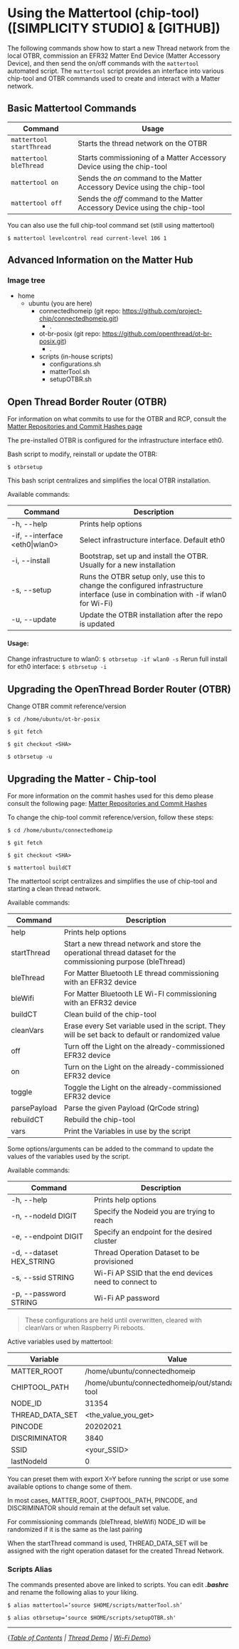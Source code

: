 # Using the Mattertool (chip-tool) ([SIMPLICITY STUDIO] & [GITHUB])

The following commands show how to start a new Thread network from the local
OTBR, commission an EFR32 Matter End Device (Matter Accessory Device), and then
send the on/off commands with the `mattertool` automated script. The `mattertool` 
script provides an interface into various chip-tool and OTBR commands used to create 
and interact with a Matter network.

## Basic Mattertool Commands

| **Command**              | **Usage**                                                                 |
| ------------------------ | ------------------------------------------------------------------------- |
| `mattertool startThread` | Starts the thread network on the OTBR                                     |
| `mattertool bleThread`   | Starts commissioning of a Matter Accessory Device using the chip-tool      |
| `mattertool on`          | Sends the _on_ command to the Matter Accessory Device using the chip-tool  |
| `mattertool off`         | Sends the _off_ command to the Matter Accessory Device using the chip-tool |

You can also use the full chip-tool command set (still using mattertool)

```shell
$ mattertool levelcontrol read current-level 106 1
```

## Advanced Information on the Matter Hub

### Image tree

-   home
    -   ubuntu (you are here)
        -   connectedhomeip (git repo:
            https://github.com/project-chip/connectedhomeip.git)
            -   .
        -   ot-br-posix (git repo:
            https://github.com/openthread/ot-br-posix.git)
            -   .
        -   scripts (in-house scripts)
            -   configurations.sh
            -   matterTool.sh
            -   setupOTBR.sh

 

## Open Thread Border Router (OTBR)

For information on what commits to use for the OTBR and RCP, consult the
[Matter Repositories and Commit Hashes page](../general/COMMIT_HASHES.md)

The pre-installed OTBR is configured for the infrastructure interface eth0.

Bash script to modify, reinstall or update the OTBR:

```shell
$ otbrsetup
```

This bash script centralizes and simplifies the local OTBR installation.

Available commands:

| **Command**                    | **Description**                                                                                                                    |
| ------------------------------ | ---------------------------------------------------------------------------------------------------------------------------------- |
| -h, --help                     | Prints help options                                                                                                                |
| -if, --interface <eth0\|wlan0> | Select infrastructure interface. Default eth0                                                                                      |
| -i, --install                  | Bootstrap, set up and install the OTBR. Usually for a new installation                                                             |
| -s, --setup                    | Runs the OTBR setup only, use this to change the configured infrastructure interface (use in combination with -if wlan0 for Wi-Fi) |
| -u, --update                   | Update the OTBR installation after the repo is updated                                                                             |

 

#### Usage:

 

Change infrastructure to wlan0: `$ otbrsetup -if wlan0 -s`   Rerun full
install for eth0 interface: `$ otbrsetup -i`

## Upgrading the OpenThread Border Router (OTBR)

Change OTBR commit reference/version

```shell
$ cd /home/ubuntu/ot-br-posix
```

```shell
$ git fetch
```

```shell
$ git checkout <SHA>
```

```shell
$ otbrsetup -u
```

## Upgrading the Matter - Chip-tool

For more information on the commit hashes used for this demo please consult the
following page:
[Matter Repositories and Commit Hashes](../general/COMMIT_HASHES.md)

To change the chip-tool commit reference/version, follow these steps:

```shell
$ cd /home/ubuntu/connectedhomeip
```

```shell
$ git fetch
```

```shell
$ git checkout <SHA>
```

```shell
$ mattertool buildCT
```

The mattertool script centralizes and simplifies the use of chip-tool and
starting a clean thread network.

 

Available commands:

| **Command**  | **Description**                                                                                               |
| ------------ | ------------------------------------------------------------------------------------------------------------- |
| help         | Prints help options                                                                                           |
| startThread  | Start a new thread network and store the operational thread dataset for the commissioning purpose (bleThread) |
| bleThread    | For Matter Bluetooth LE thread commissioning with an EFR32 device                                             |
| bleWifi      | For Matter Bluetooth LE Wi-FI commissioning with an EFR32 device                                              |
| buildCT      | Clean build of the chip-tool                                                                                   |
| cleanVars    | Erase every Set variable used in the script. They will be set back to default or randomized value             |
| off          | Turn off the Light on the already-commissioned EFR32 device                                                   |
| on           | Turn on the Light on the already-commissioned EFR32 device                                                    |
| toggle       | Toggle the Light on the already-commissioned EFR32 device                                                     |
| parsePayload | Parse the given Payload (QrCode string)                                                                       |
| rebuildCT    | Rebuild the chip-tool                                                                                          |
| vars         | Print the Variables in use by the script                                                                      |

 

Some options/arguments can be added to the command to update the values of the
variables used by the script.

 

Available commands:

| **Command**              | **Description**                                       |
| ------------------------ | ----------------------------------------------------- |
| -h, --help               | Prints help options                                   |
| -n, --nodeId DIGIT       | Specify the Nodeid you are trying to reach            |
| -e, --endpoint DIGIT     | Specify an endpoint for the desired cluster           |
| -d, --dataset HEX_STRING | Thread Operation Dataset to be provisioned            |
| -s, --ssid STRING        | Wi-Fi AP SSID that the end devices need to connect to |
| -p, --password STRING    | Wi-Fi AP password                                     |

> These configurations are held until overwritten, cleared with cleanVars or
> when Raspberry Pi reboots.

 

Active variables used by mattertool:

| **Variable**    | **Value**                                             |
| --------------- | ----------------------------------------------------- |
| MATTER_ROOT     | /home/ubuntu/connectedhomeip                          |
| CHIPTOOL_PATH   | /home/ubuntu/connectedhomeip/out/standalone/chip-tool |
| NODE_ID         | 31354                                                 |
| THREAD_DATA_SET | \<the_value_you_get>                                  |
| PINCODE         | 20202021                                              |
| DISCRIMINATOR   | 3840                                                  |
| SSID            | \<your_SSID>                                          |
| lastNodeId      | 0                                                     |

You can preset them with export X=Y before running the script or use some
available options to change some of them.

In most cases, MATTER_ROOT, CHIPTOOL_PATH, PINCODE, and DISCRIMINATOR should
remain at the default set value.

For commissioning commands (bleThread, bleWifi) NODE_ID will be randomized if
it is the same as the last pairing

When the startThread command is used, THREAD_DATA_SET will be assigned with
the right operation dataset for the created Thread Network.

 

### Scripts Alias

The commands presented above are linked to scripts. You can edit **_.bashrc_**
and rename the following alias to your liking.

```shell
$ alias mattertool=‘source $HOME/scripts/matterTool.sh’
```

```shell
$ alias otbrsetup=‘source $HOME/scripts/setupOTBR.sh'
```

---

{*[Table of Contents](../README.md) | [Thread Demo](./DEMO_OVERVIEW.md) |
[Wi-Fi Demo](../wifi/DEMO_OVERVIEW.md)*}
